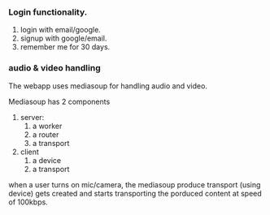 ### Login functionality.

1. login with email/google.
2. signup with google/email.
3. remember me for 30 days.


### audio & video handling

The webapp uses mediasoup for handling audio and video.

Mediasoup has 2 components

1. server:  
   1. a worker
   2. a router
   3. a transport
2. client
   1. a device
   2. a transport

when a user turns on mic/camera, the mediasoup produce transport (using device) gets created and starts transporting the porduced content at speed of 100kbps.
